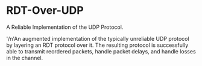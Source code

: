 # RDT-Over-UDP
A Reliable Implementation of the UDP Protocol.

'/n'An augmented implementation of the typically unreliable UDP protocol by layering an RDT protocol over it. The resulting protocol is successfully able to transmit reordered packets, handle packet delays, and handle losses in the channel.
